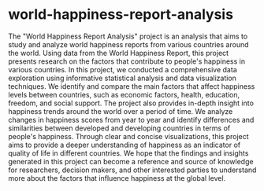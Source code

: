 # world-happiness-report-analysis
 The "World Happiness Report Analysis" project is an analysis that aims to study and analyze world happiness reports from various countries around the world. Using data from the World Happiness Report, this project presents research on the factors that contribute to people's happiness in various countries.  In this project, we conducted a comprehensive data exploration using informative statistical analysis and data visualization techniques. We identify and compare the main factors that affect happiness levels between countries, such as economic factors, health, education, freedom, and social support.  The project also provides in-depth insight into happiness trends around the world over a period of time. We analyze changes in happiness scores from year to year and identify differences and similarities between developed and developing countries in terms of people's happiness.  Through clear and concise visualizations, this project aims to provide a deeper understanding of happiness as an indicator of quality of life in different countries. We hope that the findings and insights generated in this project can become a reference and source of knowledge for researchers, decision makers, and other interested parties to understand more about the factors that influence happiness at the global level.
